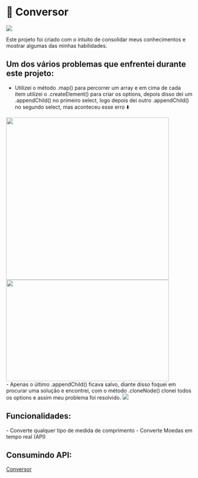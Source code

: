 <h1>📒 Conversor</h1>

<img src="https://user-images.githubusercontent.com/99915608/194779915-023fd681-5e12-49e5-a22d-710e67204b73.png"/>


Este projeto foi criado com o intuito de consolidar meus conhecimentos e mostrar algumas das minhas habilidades.

<h2>Um dos vários problemas que enfrentei durante este projeto:</h2>

- Utilizei o método .map() para percorrer um array e em cima de cada item utilizei o .createElement() para criar os options, depois disso dei um .appendChild() no primeiro select, logo depois dei outro .appendChild() no segundo select, mas aconteceu esse erro ⬇️
<div display=flex>
<img src="https://user-images.githubusercontent.com/99915608/194962226-1356edf1-5892-4c33-92c1-67f42d0784e8.png" width=440px/>
<img src="https://user-images.githubusercontent.com/99915608/194962468-96e73d0f-c22a-4fc1-8514-f62680972ec9.png" width=440px height=275px/>
</div>
- Apenas o último .appendChild() ficava salvo, diante disso foquei em procurar uma solução e encontrei, com o método .cloneNode() clonei todos os options e assim meu problema foi resolvido.
<img src="https://user-images.githubusercontent.com/99915608/194963373-0d38aff5-5697-486d-bcb0-31ae3e81f9d6.png"/>
<h2>Funcionalidades:</h2>
- Converte qualquer tipo de medida de comprimento
- Converte Moedas em tempo real (API)
<h2>Consumindo API:</h2>

[Conversor](https://carlosiego.github.io/conversor)
